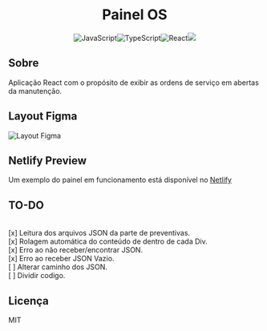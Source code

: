 <h1 align="center"> Painel OS </h1>

<p align="center">
<img alt="JavaScript" src="https://img.shields.io/badge/javascript-%23323330.svg?&style=for-the-badge&logo=javascript&logoColor=%23F7DF1E"/><img alt="TypeScript" src="https://img.shields.io/badge/typescript-%23007ACC.svg?&style=for-the-badge&logo=typescript&logoColor=white"/><img alt="React" src="https://img.shields.io/badge/react-%2320232a.svg?&style=for-the-badge&logo=react&logoColor=%2361DAFB"/><a href="https://example-painel-os.netlify.app/"><img src="https://img.shields.io/badge/Netlify-00C7B7?style=for-the-badge&logo=netlify&logoColor=white"></a>
</p>

## Sobre

Aplicação React com o propósito de exibir as ordens de serviço em abertas da manutenção.

## Layout Figma

![Layout Figma](https://www.figma.com/file/BxV0jIRiJfUATc3wo9hSDT/Painel-OS-TTB?node-id=0%3A1)

## Netlify Preview
Um exemplo do painel em funcionamento está disponível no <a href="https://example-painel-os.netlify.app/">Netlify</a> 

## TO-DO

<br/>[x] Leitura dos arquivos JSON da parte de preventivas.
<br/>[x] Rolagem automática do conteúdo de dentro de cada Div.
<br/>[x] Erro ao não receber/encontrar JSON.
<br/>[x] Erro ao receber JSON Vazio.
<br/>[ ] Alterar caminho dos JSON.
<br/>[ ] Dividir codigo.

## Licença

MIT
